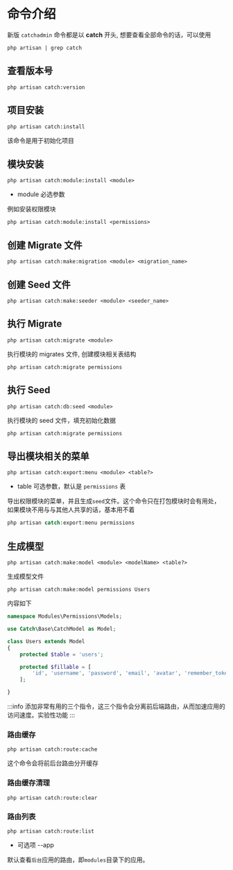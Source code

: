 # 命令介绍

新版 `catchadmin` 命令都是以 **catch** 开头, 想要查看全部命令的话，可以使用

```shell
php artisan | grep catch
```

## 查看版本号

```shell
php artisan catch:version
```

## 项目安装

```shell
php artisan catch:install
```

该命令是用于初始化项目

## 模块安装

```shell
php artisan catch:module:install <module>
```

- module 必选参数

例如安装权限模块

```shell
php artisan catch:module:install <permissions>
```

## 创建 Migrate 文件

```shell
php artisan catch:make:migration <module> <migration_name>
```

## 创建 Seed 文件

```shell
php artisan catch:make:seeder <module> <seeder_name>
```

## 执行 Migrate

```shell
php artisan catch:migrate <module>
```

执行模块的 migrates 文件, 创建模块相关表结构

```shell
php artisan catch:migrate permissions
```

## 执行 Seed

```shell
php artisan catch:db:seed <module>
```

执行模块的 seed 文件，填充初始化数据

```shell
php artisan catch:migrate permissions
```

## 导出模块相关的菜单

```shell
php artisan catch:export:menu <module> <table?>
```

- table 可选参数，默认是 `permissions` 表

导出权限模块的菜单，并且生成`seed`文件。这个命令只在打包模块时会有用处，如果模块不用与与其他人共享的话，基本用不着

```php
php artisan catch:export:menu permissions
```

## 生成模型

```shell
php artisan catch:make:model <module> <modelName> <table?>
```

生成模型文件

```shell
php artisan catch:make:model permissions Users
```

内容如下

```php
namespace Modules\Permissions\Models;

use Catch\Base\CatchModel as Model;

class Users extends Model
{
    protected $table = 'users';

    protected $fillable = [
        'id', 'username', 'password', 'email', 'avatar', 'remember_token', 'department_id', 'creator_id', 'status', 'login_ip', 'login_at', 'created_at', 'updated_at', 'deleted_at',
    ];

}
```

:::info
添加非常有用的三个指令，这三个指令会分离前后端路由，从而加速应用的访问速度。实验性功能
:::

### 路由缓存

```shell
php artisan catch:route:cache
```

这个命令会将前后台路由分开缓存

### 路由缓存清理

```shell
php artisan catch:route:clear
```

### 路由列表

```shell
php artisan catch:route:list
```

- 可选项 --app

默认查看`后台`应用的路由，即`modules`目录下的应用。

